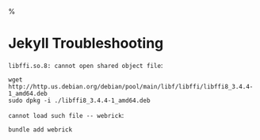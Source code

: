 %

# Jekyll Troubleshooting

`libffi.so.8: cannot open shared object file`:

    wget http://http.us.debian.org/debian/pool/main/libf/libffi/libffi8_3.4.4-1_amd64.deb
    sudo dpkg -i ./libffi8_3.4.4-1_amd64.deb

`cannot load such file -- webrick`:

    bundle add webrick
